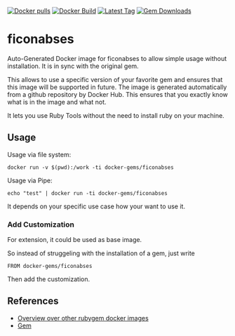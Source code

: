 [![Docker pulls](https://img.shields.io/docker/pulls/rubygem/ficonabses.svg)](https://hub.docker.com/r/rubygem/ficonabses/)
[![Docker Build](https://img.shields.io/docker/automated/rubygem/ficonabses.svg)](https://hub.docker.com/r/rubygem/ficonabses/)
[![Latest Tag](https://img.shields.io/github/tag/docker-rubygem/ficonabses.svg)](https://hub.docker.com/r/rubygem/ficonabses/)
[![Gem Downloads](https://img.shields.io/gem/dt/ficonabses.svg)](https://rubygems.org/gems/ficonabses/)
# ficonabses

Auto-Generated Docker image for ficonabses to allow simple usage without installation.
It is in sync with the original gem.

This allows to use a specific version of your favorite gem and ensures that this image will be supported in future.
The image is generated automatically from a github repository by Docker Hub.
This ensures that you exactly know what is in the image and what not.

It lets you use Ruby Tools without the need to install ruby on your machine.

## Usage

Usage via file system:

`docker run -v $(pwd):/work -ti docker-gems/ficonabses`

Usage via Pipe:

`echo "test" | docker run -ti docker-gems/ficonabses`

It depends on your specific use case how your want to use it.

### Add Customization

For extension, it could be used as base image.

So instead of struggeling with the installation of a gem, just write

`FROM docker-gems/ficonabses`

Then add the customization.

## References

 - [Overview over other rubygem docker images](https://github.com/thinkbot/docker-rubygem)
 - [Gem](https://rubygems.org/gems/ficonabses/)
